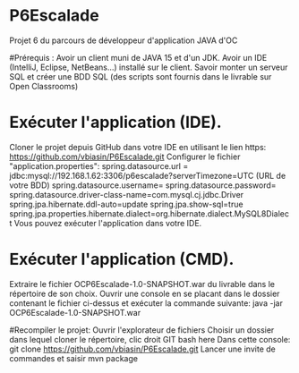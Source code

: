 # P6Escalade
Projet 6 du parcours de développeur d'application JAVA d'OC


#Prérequis :
Avoir un client muni de JAVA 15 et d'un JDK. 
Avoir un IDE (IntelliJ, Eclipse, NetBeans...) installé sur le client. 
Savoir monter un serveur SQL et créer une BDD SQL (des scripts sont fournis dans le livrable sur Open Classrooms)


# Exécuter l'application (IDE).
Cloner le projet depuis GitHub dans votre IDE en utilisant le lien https:
https://github.com/vbiasin/P6Escalade.git
Configurer le fichier "application.properties":
spring.datasource.url = jdbc:mysql://192.168.1.62:3306/p6escalade?serverTimezone=UTC (URL de votre BDD)
spring.datasource.username= <votreUtilisateur>
spring.datasource.password= <motDePasseUtilisateur>
spring.datasource.driver-class-name=com.mysql.cj.jdbc.Driver
spring.jpa.hibernate.ddl-auto=update
spring.jpa.show-sql=true
spring.jpa.properties.hibernate.dialect=org.hibernate.dialect.MySQL8Dialect
Vous pouvez exécuter l'application dans votre IDE.


# Exécuter l'application (CMD).
Extraire le fichier OCP6Escalade-1.0-SNAPSHOT.war du livrable dans le répertoire de son choix. 
Ouvrir une console en se placant dans le dossier contenant le fichier ci-dessus et exécuter la commande suivante:
java -jar OCP6Escalade-1.0-SNAPSHOT.war


#Recompiler le projet:
Ouvrir l'explorateur de fichiers Choisir un dossier dans lequel cloner le répertoire, clic droit GIT bash here Dans cette console: 
git clone https://github.com/vbiasin/P6Escalade.git
Lancer une invite de commandes et saisir mvn package
